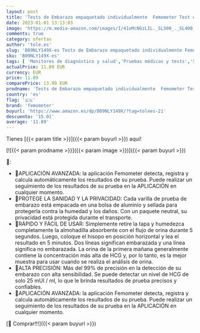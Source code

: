 ```yaml
---
layout: post
title: 'Tests de Embarazo empaquetado individualmente  Femometer Test embarazo Ultrasensible 25 mIU/ml prueba de HCG tests  Para una Detección Temprana Más del 99% de precisión  5 Pruebas '
date: 2023-01-01 13:13:03
image: 'https://m.media-amazon.com/images/I/41oMcNGzLIL._SL500_._SL400_.jpg'
comments: true
category: ofertas
author: 'tole.es'
slug: 'B09NLY149X-es Tests de Embarazo empaquetado individualmente Femometer...'
sku: 'B09NLY149X-es'
tags: [ 'Monitores de diagnóstico y salud','Pruebas médicas y tests','Salud y cuidado personal','Suministros y equipamiento médico','Tests de embarazo','embarazo','femometer','🇪🇸', ]
actualPrice: 11.89 EUR
currency: EUR
price: 11.89
comparePrice: 13.99 EUR
prodname: 'Tests de Embarazo empaquetado individualmente  Femometer Test embarazo Ultrasensible 25 mIU/ml prueba de HCG tests  Para una Detección Temprana Más del 99% de precisión  5 Pruebas '
country: 'es'
flag: '🇪🇸'
brand: 'femometer'
buyurl: 'https://www.amazon.es/dp/B09NLY149X/?tag=tolees-21'
descuento: '15.01'
average: '11.89'
---
```


Tienes [{{< param title >}}]({{< param buyurl >}}) aqui!

[![{{< param prodname >}}]({{< param image >}})]({{< param buyurl >}})

🔎:

- 🤰APLICACIÓN AVANZADA: la aplicación Femometer detecta, registra y calcula automáticamente los resultados de su prueba. Puede realizar un seguimiento de los resultados de su prueba en la APLICACIÓN en cualquier momento.
- 🤰PROTEGE LA SANIDAD Y LA PRIVACIDAD: Cada varilla de prueba de embarazo está empacada en una bolsa de aluminio y sellada para protegerla contra la humedad y los daños. Con un paquete neutral, su privacidad está protegida durante el transporte.
- 🤰RÁPIDO Y FÁCIL DE USAR: Simplemente retire la tapa y humedezca completamente la almohadilla absorbente con el flujo de orina durante 5 segundos. Luego, coloque el hisopo en posición horizontal y lea el resultado en 5 minutos. Dos líneas significan embarazada y una línea significa no embarazada. La orina de la primera mañana generalmente contiene la concentración más alta de HCG y, por lo tanto, es la mejor muestra para usar cuando se realiza el análisis de orina.
- 🤰ALTA PRECISIÓN: Más del 99% de precisión en la detección de su embarazo con alta sensibilidad. Se puede detectar un nivel de HCG de solo 25 mUI / ml, lo que le brinda resultados de prueba precisos y confiables.
- 🤰APLICACIÓN AVANZADA: la aplicación Femometer detecta, registra y calcula automáticamente los resultados de su prueba. Puede realizar un seguimiento de los resultados de su prueba en la APLICACIÓN en cualquier momento.

[🛒 Comprar!!!]({{< param buyurl >}})
